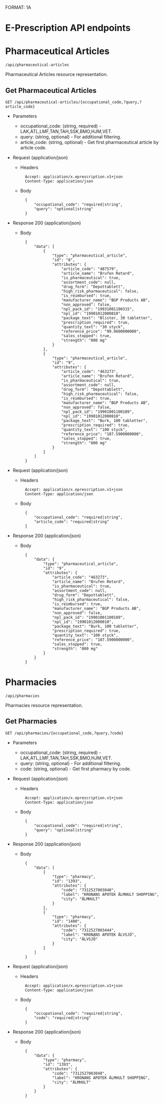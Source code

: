 FORMAT: 1A

# E-Prescription API endpoints

# Pharmaceutical Articles
`/api/pharmaceutical-articles`

Pharmaceutical Articles resource representation.

## Get Pharmaceutical Articles
`GET /api/pharmaceutical-articles/{occupational_code,?query,?article_code}`


+ Parameters
    + occupational_code: (string, required) - LAK,ATL,LMF,TAN,TAH,SSK,BMO,HJM,VET.
    + query: (string, optional) - For additional filtering.
    + article_code: (string, optional) - Get first pharmaceutical article by article code.

+ Request (application/json)
    + Headers

            Accept: application/x.eprescription.v1+json
            Content-Type: application/json
    + Body

            {
                "occupational_code": "required|string",
                "query": "optional|string"
            }

+ Response 200 (application/json)
    + Body

            {
                "data": [
                    {
                        "type": "pharmaceutical_article",
                        "id": "8",
                        "attributes": {
                            "article_code": "487579",
                            "article_name": "Brufen Retard",
                            "is_pharmaceutical": true,
                            "assortment_code": null,
                            "drug_form": "Depottablett",
                            "high_risk_pharmaceutical": false,
                            "is_reimbursed": true,
                            "manufacturer_name": "BGP Products AB",
                            "non_approved": false,
                            "npl_pack_id": "19931001100315",
                            "npl_id": "19901012000010",
                            "package_text": "Blister, 30 tabletter",
                            "prescription_required": true,
                            "quantity_text": "30 styck",
                            "reference_price": "99.9600000000",
                            "sales_stopped": true,
                            "strength": "800 mg"
                        }
                    },
                    {
                        "type": "pharmaceutical_article",
                        "id": "9",
                        "attributes": {
                            "article_code": "463273",
                            "article_name": "Brufen Retard",
                            "is_pharmaceutical": true,
                            "assortment_code": null,
                            "drug_form": "Depottablett",
                            "high_risk_pharmaceutical": false,
                            "is_reimbursed": true,
                            "manufacturer_name": "BGP Products AB",
                            "non_approved": false,
                            "npl_pack_id": "19901001100189",
                            "npl_id": "19901012000010",
                            "package_text": "Burk, 100 tabletter",
                            "prescription_required": true,
                            "quantity_text": "100 styck",
                            "reference_price": "187.5900000000",
                            "sales_stopped": true,
                            "strength": "800 mg"
                        }
                    }
                ]
            }

+ Request (application/json)
    + Headers

            Accept: application/x.eprescription.v1+json
            Content-Type: application/json
    + Body

            {
                "occupational_code": "required|string",
                "article_code": "required|string"
            }

+ Response 200 (application/json)
    + Body

            {
                "data": {
                    "type": "pharmaceutical_article",
                    "id": "9",
                    "attributes": {
                        "article_code": "463273",
                        "article_name": "Brufen Retard",
                        "is_pharmaceutical": true,
                        "assortment_code": null,
                        "drug_form": "Depottablett",
                        "high_risk_pharmaceutical": false,
                        "is_reimbursed": true,
                        "manufacturer_name": "BGP Products AB",
                        "non_approved": false,
                        "npl_pack_id": "19901001100189",
                        "npl_id": "19901012000010",
                        "package_text": "Burk, 100 tabletter",
                        "prescription_required": true,
                        "quantity_text": "100 styck",
                        "reference_price": "187.5900000000",
                        "sales_stopped": true,
                        "strength": "800 mg"
                    }
                }
            }

# Pharmacies
`/api/pharmacies`

Pharmacies resource representation.

## Get Pharmacies
`GET /api/pharmacies/{occupational_code,?query,?code}`


+ Parameters
    + occupational_code: (string, required) - LAK,ATL,LMF,TAN,TAH,SSK,BMO,HJM,VET.
    + query: (string, optional) - For additional filtering.
    + code: (string, optional) - Get first pharmacy by code.

+ Request (application/json)
    + Headers

            Accept: application/x.eprescription.v1+json
            Content-Type: application/json
    + Body

            {
                "occupational_code": "required|string",
                "query": "optional|string"
            }

+ Response 200 (application/json)
    + Body

            {
                "data": [
                    {
                        "type": "pharmacy",
                        "id": "1393",
                        "attributes": {
                            "code": "7312527003048",
                            "label": "KRONANS APOTEK ÄLMHULT SHOPPING",
                            "city": "ÄLMHULT"
                        }
                    },
                    {
                        "type": "pharmacy",
                        "id": "1400",
                        "attributes": {
                            "code": "7312527003444",
                            "label": "KRONANS APOTEK ÄLVSJÖ",
                            "city": "ÄLVSJÖ"
                        }
                    }
                ]
            }

+ Request (application/json)
    + Headers

            Accept: application/x.eprescription.v1+json
            Content-Type: application/json
    + Body

            {
                "occupational_code": "required|string",
                "code": "required|string"
            }

+ Response 200 (application/json)
    + Body

            {
                "data": {
                    "type": "pharmacy",
                    "id": "1393",
                    "attributes": {
                        "code": "7312527003048",
                        "label": "KRONANS APOTEK ÄLMHULT SHOPPING",
                        "city": "ÄLMHULT"
                    }
                }
            }
